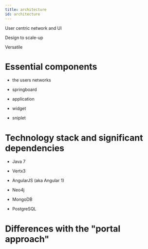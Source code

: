 ```yaml
---
title: architecture
id: architecture
---
```

User centric network and UI

Design to scale-up

Versatile

# Essential components

-   the users networks

-   springboard

-   application

-   widget

-   sniplet

# Technology stack and significant dependencies

-   Java 7

-   Vertx3

-   AngularJS (aka Angular 1)

-   Neo4j

-   MongoDB

-   PostgreSQL

# Differences with the "portal approach"
